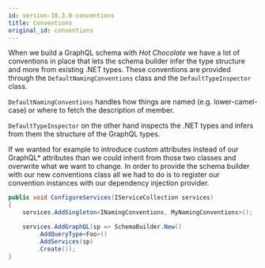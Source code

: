 ```yaml
---
id: version-10.3.0-conventions
title: Conventions
original_id: conventions
---
```


When we build a GraphQL schema with _Hot Chocolate_ we have a lot of conventions in place that lets the schema builder infer the type structure and more from existing .NET types. These conventions are provided through the `DefaultNamingConventions` class and the `DefaultTypeInspector` class.

`DefaultNamingConventions` handles how things are named (e.g. lower-camel-case) or where to fetch the description of member.

`DefaultTypeInspector` on the other hand inspects the .NET types and infers from them the structure of the GraphQL types.

If we wanted for example to introduce custom attributes instead of our GraphQL\* attributes than we could inherit from those two classes and overwrite what we want to change. In order to provide the schema builder with our new conventions class all we had to do is to register our convention instances with our dependency injection provider.

```csharp
public void ConfigureServices(IServiceCollection services)
{
    services.AddSingleton<INamingConventions, MyNamingConventions>();

    services.AddGraphQL(sp => SchemaBuilder.New()
        .AddQueryType<Foo>()
        .AddServices(sp)
        .Create());
}
```
